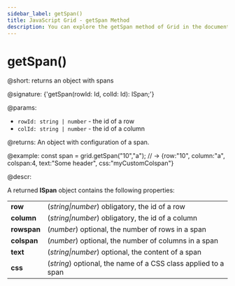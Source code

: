 ```yaml
---
sidebar_label: getSpan()
title: JavaScript Grid - getSpan Method 
description: You can explore the getSpan method of Grid in the documentation of the DHTMLX JavaScript UI library. Browse developer guides and API reference, try out code examples and live demos, and download a free 30-day evaluation version of DHTMLX Suite.
---
```


# getSpan()

@short: returns an object with spans

@signature: {'getSpan(rowId: Id, colId: Id): ISpan;'}

@params:
- `rowId: string | number` - the id of a row
- `colId: string | number` - the id of a column

@returns:
An object with configuration of a span.

@example:
const span = grid.getSpan("10","a"); 
// -> {row:"10", column:"a", colspan:4, text:"Some header", css:"myCustomColspan"}

@descr:

A returned **ISpan** object contains the following properties:

<table>
	<tbody>
        <tr>
			<td><b>row</b></td>
			<td>(<i>string|number</i>) obligatory, the id of a row</td>
		</tr>
        <tr>
			<td><b>column</b></td>
			<td>(<i>string|number</i>) obligatory, the id of a column</td>
		</tr>
        <tr>
			<td><b>rowspan</b></td>
			<td>(<i>number</i>) optional, the number of rows in a span</td>
		</tr>
        <tr>
			<td><b>colspan</b></td>
			<td>(<i>number</i>) optional, the number of columns in a span</td>
		</tr>
        <tr>
			<td><b>text</b></td>
			<td>(<i>string|number</i>) optional, the content of a span</td>
		</tr>
        <tr>
			<td><b>css</b></td>
			<td>(<i>string</i>) optional, the name of a CSS class applied to a span</td>
		</tr>
    </tbody>
</table>

[comment]: # (@relatedapi: grid/api/grid_spans_config.md grid/api/grid_addspan_method.md grid/api/grid_removespan_method.md)

[comment]: # (@related: grid/usage.md#addingremoving-spans)
